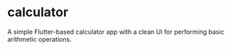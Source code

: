 # calculator
A simple Flutter-based calculator app with a clean UI for performing basic arithmetic operations.
